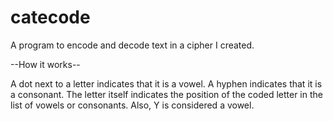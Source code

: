 # catecode
A program to encode and decode text in a cipher I created.

--How it works--

A dot next to a letter indicates that it is a vowel. A hyphen indicates that it is a consonant. The letter itself indicates the position of the coded letter in the list of vowels or consonants. Also, Y is considered a vowel.
